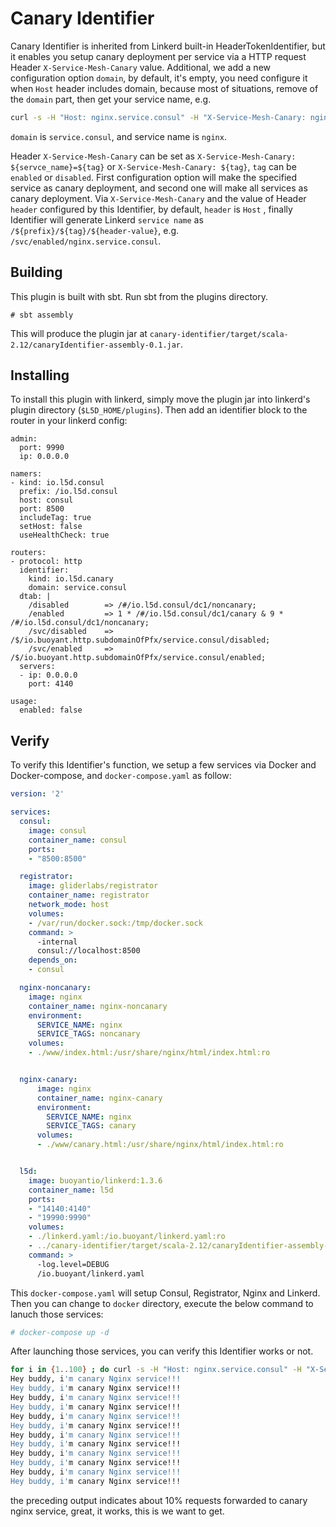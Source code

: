 # Canary Identifier

Canary Identifier is inherited from Linkerd built-in HeaderTokenIdentifier, but it enables you setup canary deployment per service 
via a HTTP request Header `X-Service-Mesh-Canary` value. Additional, we add a new configuration option `domain`, by default, it's empty,
you need configure it when `Host` header includes domain, because most of situations, remove of the `domain` part, then get your service name, e.g. 

``` bash
curl -s -H "Host: nginx.service.consul" -H "X-Service-Mesh-Canary: nginx=enabled" localhost:14140
```
`domain` is `service.consul`, and service name is `nginx`.

Header `X-Service-Mesh-Canary` can be set as `X-Service-Mesh-Canary: ${servce_name}=${tag}` or `X-Service-Mesh-Canary: ${tag}`, `tag` can be `enabled` or `disabled`.
First configuration option will make the specified service as canary deployment, and second one will make all services as canary deployment. Via `X-Service-Mesh-Canary`
and the value of Header `header` configured by this Identifier, by default, `header` is `Host` , finally Identifier will generate Linkerd `service name` as 
`/${prefix}/${tag}/${header-value}`, e.g. `/svc/enabled/nginx.service.consul`.
 

## Building

This plugin is built with sbt.  Run sbt from the plugins directory.

```
# sbt assembly
```

This will produce the plugin jar at
`canary-identifier/target/scala-2.12/canaryIdentifier-assembly-0.1.jar`.

## Installing

To install this plugin with linkerd, simply move the plugin jar into linkerd's
plugin directory (`$L5D_HOME/plugins`).  Then add an identifier block to the
router in your linkerd config:

```
admin:
  port: 9990
  ip: 0.0.0.0

namers:
- kind: io.l5d.consul
  prefix: /io.l5d.consul
  host: consul
  port: 8500
  includeTag: true
  setHost: false
  useHealthCheck: true

routers:
- protocol: http
  identifier:
    kind: io.l5d.canary
    domain: service.consul
  dtab: |
    /disabled        => /#/io.l5d.consul/dc1/noncanary;
    /enabled         => 1 * /#/io.l5d.consul/dc1/canary & 9 * /#/io.l5d.consul/dc1/noncanary;
    /svc/disabled    => /$/io.buoyant.http.subdomainOfPfx/service.consul/disabled;
    /svc/enabled     => /$/io.buoyant.http.subdomainOfPfx/service.consul/enabled;
  servers:
  - ip: 0.0.0.0
    port: 4140

usage:
  enabled: false
```

## Verify
To verify this Identifier's function, we setup a few services via Docker and Docker-compose, and `docker-compose.yaml` as follow:

```yaml
version: '2'

services:
  consul:
    image: consul
    container_name: consul
    ports:
    - "8500:8500"

  registrator:
    image: gliderlabs/registrator
    container_name: registrator
    network_mode: host
    volumes:
    - /var/run/docker.sock:/tmp/docker.sock
    command: >
      -internal
      consul://localhost:8500
    depends_on:
    - consul

  nginx-noncanary:
    image: nginx
    container_name: nginx-noncanary
    environment:
      SERVICE_NAME: nginx
      SERVICE_TAGS: noncanary
    volumes:
    - ./www/index.html:/usr/share/nginx/html/index.html:ro


  nginx-canary:
      image: nginx
      container_name: nginx-canary
      environment:
        SERVICE_NAME: nginx
        SERVICE_TAGS: canary
      volumes:
      - ./www/canary.html:/usr/share/nginx/html/index.html:ro


  l5d:
    image: buoyantio/linkerd:1.3.6
    container_name: l5d
    ports:
    - "14140:4140"
    - "19990:9990"
    volumes:
    - ./linkerd.yaml:/io.buoyant/linkerd.yaml:ro
    - ../canary-identifier/target/scala-2.12/canaryIdentifier-assembly-0.1.jar:/io.buoyant/linkerd/1.3.6/plugins/canaryIdentifier-assembly-0.1.jar:ro
    command: >
      -log.level=DEBUG
      /io.buoyant/linkerd.yaml
```
This `docker-compose.yaml` will setup Consul, Registrator, Nginx and Linkerd. Then you can change to `docker` directory, execute the below command to
lanuch those services:

```bash
# docker-compose up -d
```

After launching those services, you can verify this Identifier works or not.

```bash
for i in {1..100} ; do curl -s -H "Host: nginx.service.consul" -H "X-Service-Mesh-Canary: nginx=enabled" localhost:14140|grep canary; done
Hey buddy, i'm canary Nginx service!!!
Hey buddy, i'm canary Nginx service!!!
Hey buddy, i'm canary Nginx service!!!
Hey buddy, i'm canary Nginx service!!!
Hey buddy, i'm canary Nginx service!!!
Hey buddy, i'm canary Nginx service!!!
Hey buddy, i'm canary Nginx service!!!
Hey buddy, i'm canary Nginx service!!!
Hey buddy, i'm canary Nginx service!!!
Hey buddy, i'm canary Nginx service!!!
Hey buddy, i'm canary Nginx service!!!
Hey buddy, i'm canary Nginx service!!!
```

the preceding output indicates about 10% requests forwarded to canary nginx service, great, it works, this is we want to get.
